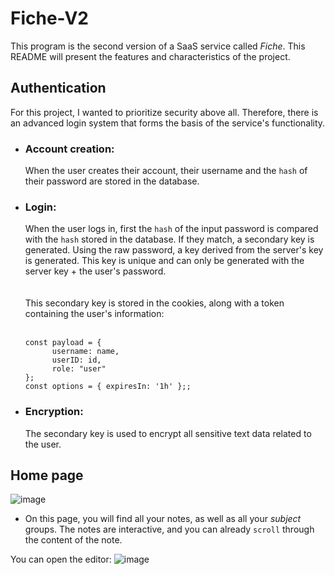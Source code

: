 # Fiche-V2
This program is the second version of a SaaS service called _Fiche_. This README will present the features and characteristics of the project.

## Authentication
For this project, I wanted to prioritize security above all. Therefore, there is an advanced login system that forms the basis of the service's functionality.

- ### Account creation:
  When the user creates their account, their username and the `hash` of their password are stored in the database.
  
- ### Login:
  When the user logs in, first the `hash` of the input password is compared with the `hash` stored in the database. If they match, a secondary key is generated. Using the raw password, a key derived from the server's key is generated. This key is unique and can only be generated with the server key + the user's password.
  <br>
  <br>
  <br>
  This secondary key is stored in the cookies, along with a token containing the user's information:
  <br>
  <br>
  ```
  const payload = {
        username: name,
        userID: id,
        role: "user"
  };
  const options = { expiresIn: '1h' };;
  ```

- ### Encryption:
  The secondary key is used to encrypt all sensitive text data related to the user.

## Home page

![image](https://github.com/user-attachments/assets/3b2ec84f-00f4-41a3-890b-b9fd7b529c05)

- On this page, you will find all your notes, as well as all your _subject_ groups. The notes are interactive, and you can already `scroll` through the content of the note.

You can open the editor:
![image](https://github.com/user-attachments/assets/afd1b1a5-7165-41cb-99e7-ea5aa74ca83d)
